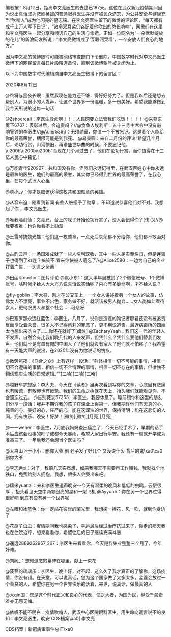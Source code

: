 编者按：8月12日，距离李文亮医生的去世已187天。这位在武汉新冠疫情期间因为说出真话成为悲剧英雄的普通眼科医生并没有被民众遗忘，为公共安全与健康充当“吹哨人”成为他闪亮的墓志铭。在李文亮医生留下的微博的评论区，“每天都有成千上万人写下日记”，“诸多双耳朵仍铭记着他吹出的悠长哨响”，网民们在这里和李文亮医生一起分享和倾诉自己的生活与命运。正如一位网名为“一朵默默绽放的花儿”的新浪网友所说：“李文亮微博成了‘互联网哭墙’，一个安放人们良心的地方。”

因为李文亮的微博随时可能被网络审查部门下令删除，中国数字时代对李文亮医生微博下的网民留言每日片段精选备份，直到该微博账号被关闭为止。 

以下为中国数字时代编辑摘自李文亮医生微博下的留言区：

2020年8月12日

@终将与黑夜长眠：虽然我现在能力还不够，得好好努力了。但是我以后还是想去帮别人，为弱小的人发声，让这个世界多一份温暖，多一份美好。希望我能够做到我今天所说的这每一句话

@ZshoerealI：李医生救命啊！！！人民网要立法管我们吃饭！！！！ @采菊东篱下6767：表彰过后，会追责吗？//@食鱼人埃利斯：五十三号主席令中没有敲响警钟的李医生//@Auier5366：无须勋章，你值一个不被忘记。这是我个人能给你的最高荣誉，期限可能是到我死。 @易美圆：来自二月份的评论“希望几个月后，论功行赏，山河依旧，再谱盛世华曲的时候，不要忘记他。 \u200b\u200b\u200b”而现在几个月过去了，他们在论功行赏，而你值得在十三亿人民心中铭记！

@万能青年920907：共和国没有你，但我们永远记得里，在武汉百姓心中你永远是最棒的医生，他们的最高的荣誉，其实你已经得到世界的最高荣誉了，在我心里，在每个武汉人心里

@晓小_y：你才是应该获得这枚共和国勋章的英雄。

@从容布迫：刚看到新闻 有些人被授予了勋章 ，不知道说恭喜他们对不对。我想起了你 ，李文亮医生。

@唯我酒剑仙：文亮兄，台上的戏子开始论功行赏了，没人会记得你了[伤心]//@我要夜推：也许你看不上勋章

@王雪琴搞魏光雄：他们连一枚勋章，一点死后哀荣都不分给你，他们都不敢面对你。

@古韵云声：一场国难成就了一些人名利双收，其中一些人是实至名归，但是连骗子也得到了xz连？搞笑不.看来你快被人遗忘了//@Alice2590：一边为自己的企业打着广告，一边言之凿凿

@田丽军doctor：图片评论 @默小东1：这大半年里被封了2个微信账号、1个微博账号，啥时候才给人大大方方说真话说实话呢？内心有多脆弱啊，才不给人说？

@fly-goblin：李大哥，刚才在公交车上，一个女人讲述着另一个女人的故事，仿佛女人不漂亮，事业不出色，家务做不好，就活该被男人抛弃……女人尚如此看待女人，更何况男人和整个社会……可悲呀

@巴塞罗那永远红蓝色：李医生，八月了，说你是造谣的狗记者廖君还没有被追责反而享受着荣誉。很多人不记得蔡莉的罪恶了，更不用说追责。最近病毒所的四姨太也想出来洗白了……你还在就好了[蜡烛] @ZacharyYeah：我们这一代的年轻人不发声，自然会有比我们晚几代的人来发声，但凭什么？凭什么要他们替我们发声，他们就不是有血有肉的中国人了？他们就没有家人？他们就不怕疼了？我希望有一天能大声的说出，在2020年没有为你说话的愧疚。

@微荧照夜：《乌合之众》上有这样一段话：“群体相信一切不可能的事情，相信一切不合逻辑的事情，相信一切不合情理的事情，相信一切不存在的事情，但唯独不相信现实生活的日常逻辑。””[二哈][二哈][二哈]

@越野车梦想家：李大夫，今天在《读者》里再次看到写你的文章，心底里有悲痛也有暖流，有敬仰也有疲惫。我们的生命之树就在天上，抬头我们就能看见你，不会遗忘过去。 @告别薇安57253：李医生，我要休息了。睡前跟你和这里的朋友们分享一段话：我并不期许我的孩子在课业上得第一，但我期许他们有天真的心、纯善的心、美好的心、庄严的心，能在这浑浊的世界，保持清明；能在这悲伤的人间，拥有快乐。晚安！好梦！[微笑][微笑][月亮][月亮]

@一一wener：李医生，7月底我妈妈查出癌症了，今天已经手术了，早期的话手术后应该会没事的吧？成都今天暴雨，希望大家出行平安。我还有一周就开学成为准高三了。一年后我还会想当个医生吗？

@太白山下于小小：删你大爷 删 老子发了好几个 又没说什么 背后的鬼\xa0\xa0删你大爷

@李志远xi：对了，我前几天突然想，如果我哪天不需要再工作赚钱，我就找个地铁口，免费给别人拥抱，我想，很多人会哭出来吧。

@糯米yuanzi：来和李医生道声晚安～今天有温柔的晚风和低低的虫鸣，云层很厚 ，抬头看见天空中两颗很亮的星和一架飞机 @Ayyunb：你在另一个世界过得很好吧 到底有没有另一个世界呢

@左眼和冰蓝色：你一定站在彼岸的荣光里，我想掬一捧花，风一吹，就到你身边了

@花胡子虫虫：疫情期间我也感染了，幸运最后经过治疗抗过来了，你走的那天我也在住院治疗，想来看看你，希望往后的日子继续充满斗志

@遥远2889252967_267：李医生来看看你，今天是我失业整整三个月了，今年好难。

@刘阁_：想知道您的墓碑在哪里，献上一束花

@菠萝的瑶瑶乐：李医生，晚上好，对不起，这么久了我才真正的了解你，这场疫情，你没有错。在天堂，可以说真话，您为这个国家做了太多太多，孟婆会放过一个善良的人，希望你在另一个世界快乐的活着，来世，说真话，做最真的人

@大qin国：您是这个时代正义和良心的代表，侠之大者，为国为民，纵受千般责难亦无怨无悔。

@依帆不能不明白：疫情吹哨人，武汉中心医院眼科医生，用生命向谎言说不的良知：李文亮医生，晚安 CDS档案\xa0| 李文亮

CDS档案｜新冠病毒事件总汇\xa0


